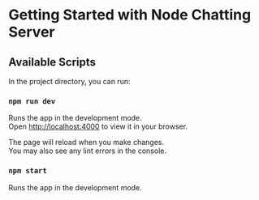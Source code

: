 # Getting Started with Node Chatting Server

## Available Scripts

In the project directory, you can run:

### `npm run dev`

Runs the app in the development mode.\
Open [http://localhost:4000](http://localhost:3000) to view it in your browser.

The page will reload when you make changes.\
You may also see any lint errors in the console.

### `npm start`

Runs the app in the development mode.
